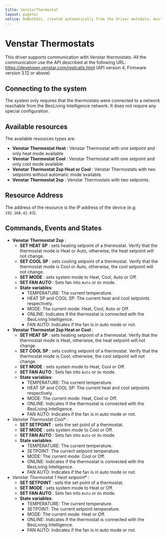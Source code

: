 ```yaml
---
title: VenstarThermostat
layout: pagetoc
notice: DoNotEdit, created automatically from the driver metadata, must be updated on the driver itself
---
```

# Venstar Thermostats
This driver supports communication with Venstar thermostats.
All the communication use the API described at the following URL: https://developer.venstar.com/restcalls.html (API version 4, Firmware version 3.12 or above)
## Connecting to the system
The system only requires that the thermostats were connected to a network reachable from the BeoLiving Intelligence network. It does not require any special configuration.
## Available resources
The available resources types are:
* **Venstar Thermostat Heat** : Venstar Thermostat with one setpoint and only heat mode available
* **Venstar Thermostat Cool** : Venstar Thermostat with one setpoint and only cool mode available
* **Venstar Thermostat 2sp Heat or Cool** : Venstar Thermostats with two setpoints without automatic mode available.
* **Venstar Thermostat 2sp** : Venstar Thermostats with two setpoints.
## Resource Address
The address of the resource is the IP address of the device (e.g: `192.168.42.83`).
## Commands, Events and States
+ **Venstar Thermostat 2sp** :
   - **SET HEAT SP** : sets heating setpoint of a thermostat. Verify that the thermostat mode is Heat or Auto, otherwise, the heat setpoint will not change.
   - **SET COOL SP** : sets cooling setpoint of a thermostat. Verify that the thermostat mode is Cool or Auto, otherwise, the cool setpoint will not change.
   - **SET MODE** : sets system mode to Heat, Cool, Auto or Off.
   - **SET FAN AUTO** : Sets fan into `Auto` or `On` mode.
   - **State variables**:
     + TEMPERATURE: The current temperature.
     + HEAT SP and COOL SP: The current heat and cool setpoints respectively.
     + MODE: The current mode: Heat, Cool, Auto or Off.
     + ONLINE: Indicates if the thermostat is connected with the BeoLiving Intelligence.
     + FAN AUTO: Indicates if the fan is in auto mode or not.
+ **Venstar Thermostat 2sp Heat or Cool** :
   - **SET HEAT SP** : sets heating setpoint of a thermostat. Verify that the thermostat mode is Heat, otherwise, the heat setpoint will not change.
   - **SET COOL SP** : sets cooling setpoint of a thermostat. Verify that the thermostat mode is Cool, otherwise, the cool setpoint will not change.
   - **SET MODE** : sets system mode to Heat, Cool or Off.
   - **SET FAN AUTO** : Sets fan into `Auto` or `On` mode.
   - **State variables**:
     + TEMPERATURE: The current temperature.
     + HEAT SP and COOL SP: The current heat and cool setpoints respectively.
     + MODE: The current mode: Heat, Cool or Off.
     + ONLINE: Indicates if the thermostat is connected with the BeoLiving Intelligence.
     + FAN AUTO: Indicates if the fan is in auto mode or not.
+ *Venstar Thermostat Cool** :
   - **SET SETPOINT** : sets the set point of a thermostat.
   - **SET MODE** : sets system mode to Cool or Off.
   - **SET FAN AUTO** : Sets fan into `Auto` or `On` mode.
   - **State variables**:
     + TEMPERATURE: The current temperature.
     + SETPOINT: The current setpoint temperature.
     + MODE: The current mode: Cool or Off.
     + ONLINE: Indicates if the thermostat is connected with the BeoLiving Intelligence.
     + FAN AUTO: Indicates if the fan is in auto mode or not.
+ *Venstar Thermostat 1 Heat setpoint** :
   - **SET SETPOINT** : sets the set point of a thermostat.
   - **SET MODE** : sets system mode to Heat or Off.
   - **SET FAN AUTO** : Sets fan into `Auto` or `On` mode.
   - **State variables**:
     + TEMPERATURE: The current temperature.
     + SETPOINT: The current setpoint temperature.
     + MODE: The current mode: Heat or Off.
     + ONLINE: Indicates if the thermostat is connected with the BeoLiving Intelligence.
     + FAN AUTO: Indicates if the fan is in auto mode or not.

